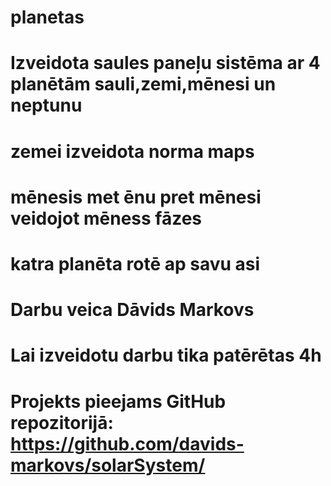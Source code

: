 # planetas
# Izveidota saules paneļu sistēma ar 4 planētām sauli,zemi,mēnesi un neptunu
# zemei izveidota norma maps
# mēnesis met ēnu pret mēnesi veidojot mēness fāzes
# katra planēta rotē ap savu asi
# Darbu veica Dāvids Markovs

# Lai izveidotu darbu tika patērētas 4h 

# Projekts pieejams GitHub repozitorijā: https://github.com/davids-markovs/solarSystem/
